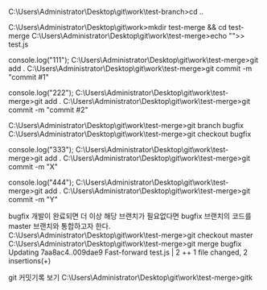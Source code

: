 C:\Users\Administrator\Desktop\git\work\test-branch>cd ..

C:\Users\Administrator\Desktop\git\work>mkdir test-merge && cd test-merge
C:\Users\Administrator\Desktop\git\work\test-merge>echo "">> test.js

console.log("111");
C:\Users\Administrator\Desktop\git\work\test-merge>git add .
C:\Users\Administrator\Desktop\git\work\test-merge>git commit -m "commit #1"

console.log("222");
C:\Users\Administrator\Desktop\git\work\test-merge>git add .
C:\Users\Administrator\Desktop\git\work\test-merge>git commit -m "commit #2"


C:\Users\Administrator\Desktop\git\work\test-merge>git branch bugfix
C:\Users\Administrator\Desktop\git\work\test-merge>git checkout bugfix

console.log("333");
C:\Users\Administrator\Desktop\git\work\test-merge>git add .
C:\Users\Administrator\Desktop\git\work\test-merge>git commit -m "X"

console.log("444");
C:\Users\Administrator\Desktop\git\work\test-merge>git add .
C:\Users\Administrator\Desktop\git\work\test-merge>git commit -m "Y"

bugfix 개발이 완료되면 더 이상 해당 브랜치가 필요없다면
bugfix 브랜치의 코드를 master 브랜치와 통합하고자 한다.
C:\Users\Administrator\Desktop\git\work\test-merge>git checkout master
C:\Users\Administrator\Desktop\git\work\test-merge>git merge bugfix
Updating 7aa8ac4..009dae9
Fast-forward
test.js | 2 ++
1 file changed, 2 insertions(+)

git 커밋기록 보기
C:\Users\Administrator\Desktop\git\work\test-merge>gitk

